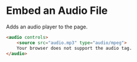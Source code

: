 # Embed an Audio File
Adds an audio player to the page.

```html
<audio controls>
    <source src="audio.mp3" type="audio/mpeg">
    Your browser does not support the audio tag.
</audio>
```